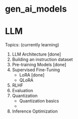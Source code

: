 # gen_ai_models

# LLM
Topics: (currently learning)
1. LLM Architecture [done]
2. Building an instruction dataset
3. Pre-training Models [done]
4. Supervised Fine-Tuning
   - LoRA [done]
   - QLoRA
5. RLHF
6. Evaluation
7. Quantization
   - Quantization basics
   - 
8. Inference Optimization
